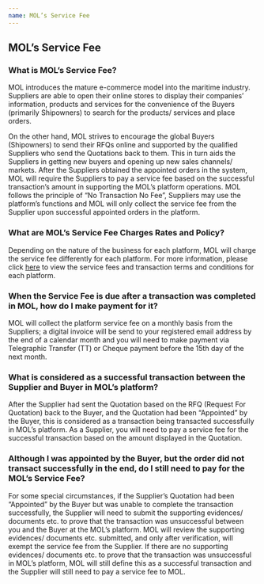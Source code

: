 ```yaml
---
name: MOL’s Service Fee
---
```


## MOL’s Service Fee

###  What is MOL’s Service Fee?

MOL introduces the mature e-commerce model into the maritime industry. Suppliers are able to open their online stores to display their companies’ information, products and services for the convenience of the Buyers (primarily Shipowners) to search for the products/ services and place orders.

On the other hand, MOL strives to encourage the global Buyers (Shipowners) to send their RFQs online and supported by the qualified Suppliers who send the Quotations back to them. This in turn aids the Suppliers in getting new buyers and opening up new sales channels/ markets. After the Suppliers obtained the appointed orders in the system, MOL will require the Suppliers to pay a service fee based on the successful transaction’s amount in supporting the MOL’s platform operations. MOL follows the principle of “No Transaction No Fee”, Suppliers may use the platform’s functions and MOL will only collect the service fee from the Supplier upon successful appointed orders in the platform. 

###  What are MOL’s Service Fee Charges Rates and Policy?

Depending on the nature of the business for each platform, MOL will charge the service fee differently for each platform. For more information, please click [here](https://aboutus.emarineonline.com/docs/terms/seller_agreement) to view the service fees and transaction terms and conditions for each platform.

###  When the Service Fee is due after a transaction was completed in MOL, how do I make payment for it?

MOL will collect the platform service fee on a monthly basis from the Suppliers; a digital invoice will be send to your registered email address by the end of a calendar month and you will need to make payment via Telegraphic Transfer (TT) or Cheque payment before the 15th day of the next month.

###  What is considered as a successful transaction between the Supplier and Buyer in MOL’s platform?

After the Supplier had sent the Quotation based on the RFQ (Request For Quotation) back to the Buyer, and the Quotation had been “Appointed” by the Buyer, this is considered as a transaction being transacted successfully in MOL’s platform. As a Supplier, you will need to pay a service fee for the successful transaction based on the amount displayed in the Quotation.

###  Although I was appointed by the Buyer, but the order did not transact successfully in the end, do I still need to pay for the MOL’s Service Fee?

For some special circumstances, if the Supplier’s Quotation had been “Appointed” by the Buyer but was unable to complete the transaction successfully, the Supplier will need to submit the supporting evidences/ documents etc. to prove that the transaction was unsuccessful between you and the Buyer at the MOL’s platform. MOL will review the supporting evidences/ documents etc. submitted, and only after verification, will exempt the service fee from the Supplier. If there are no supporting evidences/ documents etc. to prove that the transaction was unsuccessful in MOL’s platform, MOL will still define this as a successful transaction and the Supplier will still need to pay a service fee to MOL.

